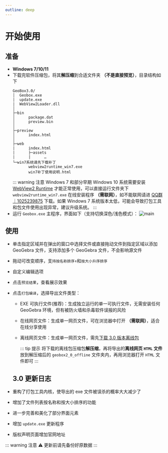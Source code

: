 ```yaml
---
outline: deep
---
```


# 开始使用

## 准备
- <Badge type="tip" text="系统要求" /> **Windows 7/10/11**
- 下载完软件压缩包，将其**解压缩**到合适文件夹 **（不是直接预览）**，目录结构如下
  ```text
  GeoBox3.0/
  │  Geobox.exe
  |  update.exe
  |  WebView2Loader.dll
  │
  ├─bin
  │      package.dat
  │      preview.bin
  │
  ├─preview
  │      index.html
  │
  ├─web
  |      index.html
  |      ├─assets
  |      |      …
  └─win7系统请先下载补丁
         webview2runtime_win7.exe
         win7补丁使用说明.html
  ```
  ::: warning 注意
  Windows 7 和部分早期 Windows 10 系统需要安装 [WebView2 Runtime](https://developer.microsoft.com/zh-cn/microsoft-edge/webview2/?form=MA13LH#download) 才能正常使用，可以直接运行文件夹下 `webview2runtime_win7.exe` 在线安装程序 **（需联网）**，如不能联网请进 [QQ群｜1025239875](https://qm.qq.com/q/5qsNgfa6fm) 下载。如果 Windows 7 系统版本太低，可能会导致打包工具和包文件使用出现异常，建议升级系统。
  :::
- 运行 `Geobox.exe` 主程序，界面如下（支持切换深色/浅色模式）：
  ![main](/screenshots/main.png)

## 使用
- 单击指定区域并在弹出的窗口中选择文件或直接拖动文件到指定区域以添加 GeoGebra 文件，支持添加多个 GeoGebra 文件，不会影响源文件
- 拖动可改变顺序，支`持按名称排序⬆`和`按大小升序排序`
- 自定义编辑选项
- 点击`预览结果`，查看展示效果
- 点击`打包编译`，选择导出文件类型：
  - EXE 可执行文件(推荐)：生成独立运行的单一可执行文件，无需安装任何 GeoGebra 环境，但有被防火墙和杀毒软件误报的风险
  - 在线网页文件：生成单一网页文件，可在浏览器中打开 **（需联网）**，适合在线分享使用
  - 离线网页文件：生成单一网页文件，需先[下载 3.0 版本离线包](https://www.xhdds.cn/geobox/offline/geobox3.0_offline.rar)

    ::: tip 提示
    将下载的离线包压缩包**解压缩**，再将导出的**离线网页 `HTML` 文件**放到解压缩后的 `geobox2_0_offline` 文件夹内，再用浏览器打开 `HTML` 文件即可
    :::

  ## 3.0 更新日志
- 重构了打包工具内核，使导出的 exe 文件被误杀的概率大大减少了
- 增加了文件列表按名称和按大小排序的功能
- 进一步完善和美化了部分界面元素
- 增加 `update.exe` 更新程序
- 版权声明页面增加官网地址

::: warning 注意
⚠ 更新前请先备份好原数据
:::